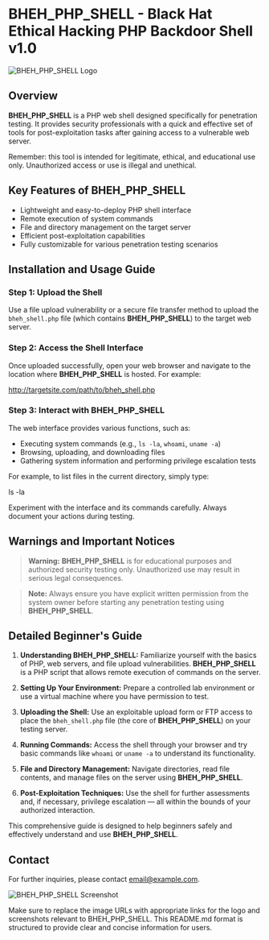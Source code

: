 # BHEH_PHP_SHELL - Black Hat Ethical Hacking PHP Backdoor Shell v1.0

![BHEH_PHP_SHELL Logo](https://r00t-shell.com/wp-content/uploads/2025/02/BHEH_PHP_SHELL.png)

## Overview

**BHEH_PHP_SHELL** is a PHP web shell designed specifically for penetration testing. It provides security professionals with a quick and effective set of tools for post-exploitation tasks after gaining access to a vulnerable web server.

Remember: this tool is intended for legitimate, ethical, and educational use only. Unauthorized access or use is illegal and unethical.

## Key Features of BHEH_PHP_SHELL

- Lightweight and easy-to-deploy PHP shell interface
- Remote execution of system commands
- File and directory management on the target server
- Efficient post-exploitation capabilities
- Fully customizable for various penetration testing scenarios

## Installation and Usage Guide

### Step 1: Upload the Shell

Use a file upload vulnerability or a secure file transfer method to upload the `bheh_shell.php` file (which contains **BHEH_PHP_SHELL**) to the target web server.

### Step 2: Access the Shell Interface

Once uploaded successfully, open your web browser and navigate to the location where **BHEH_PHP_SHELL** is hosted. For example:



http://targetsite.com/path/to/bheh_shell.php


### Step 3: Interact with BHEH_PHP_SHELL

The web interface provides various functions, such as:

- Executing system commands (e.g., `ls -la`, `whoami`, `uname -a`)
- Browsing, uploading, and downloading files
- Gathering system information and performing privilege escalation tests

For example, to list files in the current directory, simply type:



ls -la


Experiment with the interface and its commands carefully. Always document your actions during testing.

## Warnings and Important Notices

> **Warning:** **BHEH_PHP_SHELL** is for educational purposes and authorized security testing only. Unauthorized use may result in serious legal consequences.

> **Note:** Always ensure you have explicit written permission from the system owner before starting any penetration testing using **BHEH_PHP_SHELL**.

## Detailed Beginner's Guide

1. **Understanding BHEH_PHP_SHELL:** Familiarize yourself with the basics of PHP, web servers, and file upload vulnerabilities. **BHEH_PHP_SHELL** is a PHP script that allows remote execution of commands on the server.
   
2. **Setting Up Your Environment:** Prepare a controlled lab environment or use a virtual machine where you have permission to test.

3. **Uploading the Shell:** Use an exploitable upload form or FTP access to place the `bheh_shell.php` file (the core of **BHEH_PHP_SHELL**) on your testing server.

4. **Running Commands:** Access the shell through your browser and try basic commands like `whoami` or `uname -a` to understand its functionality.

5. **File and Directory Management:** Navigate directories, read file contents, and manage files on the server using **BHEH_PHP_SHELL**.

6. **Post-Exploitation Techniques:** Use the shell for further assessments and, if necessary, privilege escalation — all within the bounds of your authorized interaction.

This comprehensive guide is designed to help beginners safely and effectively understand and use **BHEH_PHP_SHELL**.

## Contact

For further inquiries, please contact [email@example.com](mailto:email@example.com).

![BHEH_PHP_SHELL Screenshot](https://example.com/path/to/screenshot.png)



Make sure to replace the image URLs with appropriate links for the logo and screenshots relevant to BHEH_PHP_SHELL. This README.md format is structured to provide clear and concise information for users.
